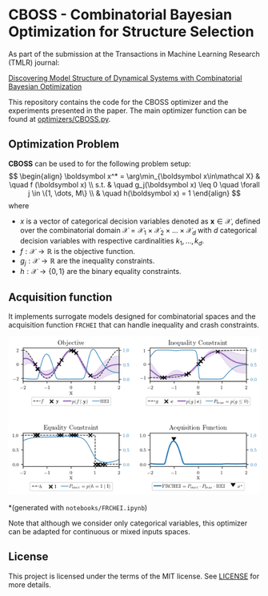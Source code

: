 # CBOSS - Combinatorial Bayesian Optimization for Structure Selection

As part of the submission at the Transactions in Machine Learning Research (TMLR) journal:

[Discovering Model Structure of Dynamical Systems with Combinatorial Bayesian Optimization](https://openreview.net/forum?id=2iOOvQmJBK)

This repository contains the code for the CBOSS optimizer and the experiments presented in the paper.
The main optimizer function can be found at [optimizers/CBOSS.py](optimizers/CBOSS.py).


## Optimization Problem

**CBOSS** can be used to for the following problem setup:
$$
\begin{align}
    \boldsymbol x^* = \arg\min_{\boldsymbol x\in\mathcal X} & \quad f (\boldsymbol x) 
    \\
    s.t. & \quad g_j(\boldsymbol x) \leq 0 \quad  \forall j \in \{1, \dots, M\} \\
         & \quad h(\boldsymbol x) = 1
\end{align}
$$
where 
- $x$ is a vector of categorical decision variables denoted as $\boldsymbol x \in \mathcal X$, defined over the combinatorial domain $\mathcal X = \mathcal X_1 \times \mathcal X_2 \times\dots \times \mathcal X_d$ with $d$ categorical decision variables with respective cardinalities $k_1, \dots, k_d$.
- $f: \mathcal X \to \mathbb R$ is the objective function.
- $g_j: \mathcal X \to \mathbb R$ are the inequality constraints.
- $h: \mathcal X \to \{0,1\}$ are the binary equality constraints.


## Acquisition function

It implements surrogate models designed for combinatorial spaces and the acquisition function `FRCHEI` that can handle inequality and crash constraints.

![notebooks/images/FRCHEI.png](notebooks/images/FRCHEI.png)

*(generated with `notebooks/FRCHEI.ipynb`)


Note that although we consider only categorical variables, this optimizer can be adapted for continuous or mixed inputs spaces.

## License

This project is licensed under the terms of the MIT license. See [LICENSE](LICENSE) for more details.